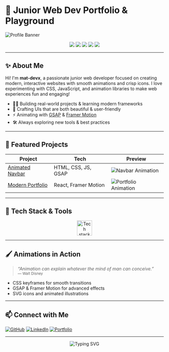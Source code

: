 # 🚀 Junior Web Dev Portfolio & Playground

![Profile Banner](https://capsule-render.vercel.app/api?type=waving&color=gradient&height=180&section=header&text=mat-devx%20Web%20Dev&fontSize=38&fontAlignY=30&desc=Modern%20Web%20Experiments%20with%20Animations%20%26%20Icons&descAlignY=60)

<p align="center">
  <img src="https://img.shields.io/badge/HTML5-E34F26?style=for-the-badge&logo=html5&logoColor=white"/>
  <img src="https://img.shields.io/badge/CSS3-1572B6?style=for-the-badge&logo=css3&logoColor=white"/>
  <img src="https://img.shields.io/badge/JavaScript-F7DF1E?style=for-the-badge&logo=javascript&logoColor=black"/>
  <img src="https://img.shields.io/badge/GSAP-88CE02?style=for-the-badge&logo=greensock&logoColor=white"/>
  <img src="https://img.shields.io/badge/Framer%20Motion-0055FF?style=for-the-badge&logo=framer&logoColor=white"/>
</p>

---

## ✨ About Me

Hi! I'm **mat-devx**, a passionate junior web developer focused on creating modern, interactive websites with smooth animations and crisp icons. I love experimenting with CSS, JavaScript, and animation libraries to make web experiences fun and engaging!

- 🧑‍💻 Building real-world projects & learning modern frameworks
- 🎨 Crafting UIs that are both beautiful & user-friendly
- ⚡️ Animating with [GSAP](https://greensock.com/gsap/) & [Framer Motion](https://www.framer.com/motion/)
- 🛠️ Always exploring new tools & best practices

---

## 🌟 Featured Projects

| Project | Tech | Preview |
| ------- | ---- | ------- |
| [Animated Navbar](https://github.com/mat-devx/animated-navbar) | HTML, CSS, JS, GSAP | ![Navbar Animation](https://media.giphy.com/media/v1.Y2lkPTc5MGI3NjExb2U4eGIzb3NzdzAxb3MwdW0ya24yYmNqMm1ydmV3bXJ0NjMwdnZ0YyZlcD12MV9naWZzX3NlYXJjaCZjdD1n/A06UFEx8jxEwU/giphy.gif) |
| [Modern Portfolio](https://github.com/mat-devx/portfolio) | React, Framer Motion | ![Portfolio Animation](https://media.giphy.com/media/v1.Y2lkPTc5MGI3NjExb2U4eGIzb3NzdzAxb3MwdW0ya24yYmNqMm1ydmV3bXJ0NjMwdnZ0YyZlcD12MV9naWZzX3NlYXJjaCZjdD1n/26ufdipQqU2lhNA4g/giphy.gif) |

---

## 🔧 Tech Stack & Tools

<div align="center">
  <img src="https://skillicons.dev/icons?i=html,css,js,react,figma,git,gsap,framer" alt="Tech stack" height="48"/>
</div>

---

## 🖌️ Animations in Action

> _“Animation can explain whatever the mind of man can conceive.”_  
> <sub>— Walt Disney</sub>

- CSS keyframes for smooth transitions
- GSAP & Framer Motion for advanced effects
- SVG icons and animated illustrations

---

## 📫 Connect with Me

[![GitHub](https://img.shields.io/badge/GitHub-mat--devx-181717?style=flat-square&logo=github)](https://github.com/mat-devx)
[![LinkedIn](https://img.shields.io/badge/LinkedIn-Connect-blue?style=flat-square&logo=linkedin)](https://linkedin.com/in/mat-devx)
[![Portfolio](https://img.shields.io/badge/Portfolio-Visit-ff69b4?style=flat-square&logo=google-chrome)](https://your-portfolio-link)

---

<p align="center">
  <img src="https://readme-typing-svg.herokuapp.com?font=Fira+Code&weight=500&pause=1000&color=36BCF7&center=true&vCenter=true&width=440&lines=Modern+Web+Dev+with+Animation;Let%27s+build+awesome+things!" alt="Typing SVG" />
</p>
